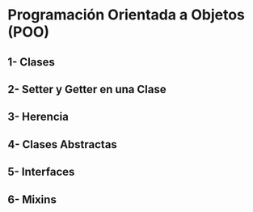 # **Programación Orientada a Objetos (POO)**

## **1- Clases**
## **2- Setter y Getter en una Clase**
## **3- Herencia**
## **4- Clases Abstractas**
## **5- Interfaces**
## **6- Mixins**